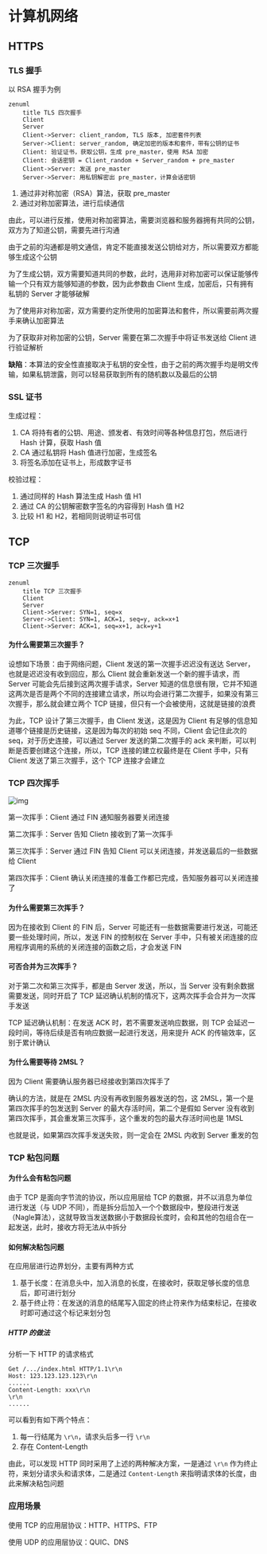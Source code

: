 # 计算机网络

## HTTPS

### TLS 握手

以 RSA 握手为例

```mermaid
zenuml
    title TLS 四次握手
    Client
    Server
    Client->Server: client_random, TLS 版本, 加密套件列表
    Server->Client: server_random, 确定加密的版本和套件，带有公钥的证书
   	Client: 验证证书，获取公钥，生成 pre_master，使用 RSA 加密
   	Client: 会话密钥 = Client_random + Server_random + pre_master
    Client->Server: 发送 pre_master
    Server->Server: 用私钥解密出 pre_master，计算会话密钥
```

1. 通过非对称加密（RSA）算法，获取 pre_master
2. 通过对称加密算法，进行后续通信

由此，可以进行反推，使用对称加密算法，需要浏览器和服务器拥有共同的公钥，双方为了知道公钥，需要先进行沟通

由于之前的沟通都是明文通信，肯定不能直接发送公钥给对方，所以需要双方都能够生成这个公钥

为了生成公钥，双方需要知道共同的参数，此时，选用非对称加密可以保证能够传输一个只有双方能够知道的参数，因为此参数由 Client 生成，加密后，只有拥有私钥的 Server 才能够破解

为了使用非对称加密，双方需要约定所使用的加密算法和套件，所以需要前两次握手来确认加密算法

为了获取非对称加密的公钥，Server 需要在第二次握手中将证书发送给 Client 进行验证解析

**缺陷**：本算法的安全性直接取决于私钥的安全性，由于之前的两次握手均是明文传输，如果私钥泄露，则可以轻易获取到所有的随机数以及最后的公钥

### SSL 证书

生成过程：

1. CA 将持有者的公钥、用途、颁发者、有效时间等各种信息打包，然后进行 Hash 计算，获取 Hash 值
2. CA 通过私钥将 Hash 值进行加密，生成签名
3. 将签名添加在证书上，形成数字证书

校验过程：

1. 通过同样的 Hash 算法生成 Hash 值 H1
2. 通过 CA 的公钥解密数字签名的内容得到 Hash 值 H2
3. 比较 H1 和 H2，若相同则说明证书可信

## TCP

### TCP 三次握手

```mermaid
zenuml
    title TCP 三次握手
    Client
    Server
    Client->Server: SYN=1, seq=x
    Server->Client: SYN=1, ACK=1, seq=y, ack=x+1
    Client->Server: ACK=1, seq=x+1, ack=y+1

```

#### 为什么需要第三次握手？

设想如下场景：由于网络问题，Client 发送的第一次握手迟迟没有送达 Server，也就是迟迟没有收到回应，那么 Client 就会重新发送一个新的握手请求，而 Server 可能会先后接到这两次握手请求，Server 知道的信息很有限，它并不知道这两次是否是两个不同的连接建立请求，所以均会进行第二次握手，如果没有第三次握手，那么就会建立两个 TCP 链接，但只有一个会被使用，这就是链接的浪费

为此，TCP 设计了第三次握手，由 Client 发送，这是因为 Client 有足够的信息知道哪个链接是历史链接，这是因为每次的初始 seq 不同，Client 会记住此次的 seq，对于历史连接，可以通过 Server 发送的第二次握手的 ack 来判断，可以判断是否要创建这个连接，所以，TCP 连接的建立权最终是在 Client 手中，只有 Client 发送了第三次握手，这个 TCP 连接才会建立

### TCP 四次挥手

![img](https://ask.qcloudimg.com/http-save/6286943/ttuoesrvun.png)

第一次挥手：Client 通过 FIN 通知服务器要关闭连接

第二次挥手：Server 告知 Clietn 接收到了第一次挥手

第三次挥手：Server 通过 FIN 告知 Client 可以关闭连接，并发送最后的一些数据给 Client

第四次挥手：Client 确认关闭连接的准备工作都已完成，告知服务器可以关闭连接了

#### 为什么需要第三次挥手？

因为在接收到 Client 的 FIN 后，Server 可能还有一些数据需要进行发送，可能还要一些处理时间，所以，发送 FIN 的控制权在 Server 手中，只有被关闭连接的应用程序调用的系统的关闭连接的函数之后，才会发送 FIN

#### 可否合并为三次挥手？

对于第二次和第三次挥手，都是由 Server 发送，所以，当 Server 没有剩余数据需要发送，同时开启了 TCP 延迟确认机制的情况下，这两次挥手会合并为一次挥手发送

TCP 延迟确认机制：在发送 ACK 时，若不需要发送响应数据，则 TCP 会延迟一段时间，等待后续是否有响应数据一起进行发送，用来提升 ACK 的传输效率，区别于累计确认

#### 为什么需要等待 2MSL？

因为 Client 需要确认服务器已经接收到第四次挥手了

确认的方法，就是在 2MSL 内没有再收到服务器发送的包，这 2MSL，第一个是第四次挥手的包发送到 Server 的最大存活时间，第二个是假如 Server 没有收到第四次挥手，其会重发第三次挥手，这个重发的包的最大存活时间也是 1MSL

也就是说，如果第四次挥手发送失败，则一定会在 2MSL 内收到 Server 重发的包

### TCP 粘包问题

#### 为什么会有粘包问题

由于 TCP 是面向字节流的协议，所以应用层给 TCP 的数据，并不以消息为单位进行发送（与 UDP 不同），而是拆分后加入一个个数据段中，整段进行发送（Nagle算法），这就导致当发送数据小于数据段长度时，会和其他的包组合在一起发送，此时，接收方将无法从中拆分

#### 如何解决粘包问题

在应用层进行边界划分，主要有两种方式

1. 基于长度：在消息头中，加入消息的长度，在接收时，获取足够长度的信息后，即可进行划分
2. 基于终止符：在发送的消息的结尾写入固定的终止符来作为结束标记，在接收时即可通过这个标记来划分包

##### HTTP 的做法

分析一下 HTTP 的请求格式

```
Get /.../index.html HTTP/1.1\r\n
Host: 123.123.123.123\r\n
......
Content-Length: xxx\r\n
\r\n
......
```

可以看到有如下两个特点：

1. 每一行结尾为 `\r\n`，请求头后多一行 `\r\n`
2. 存在 Content-Length

由此，可以发现 HTTP 同时采用了上述的两种解决方案，一是通过 `\r\n` 作为终止符，来划分请求头和请求体，二是通过 `Content-Length` 来指明请求体的长度，由此来解决粘包问题

### 应用场景

使用 TCP 的应用层协议：HTTP、HTTPS、FTP

使用 UDP 的应用层协议：QUIC、DNS